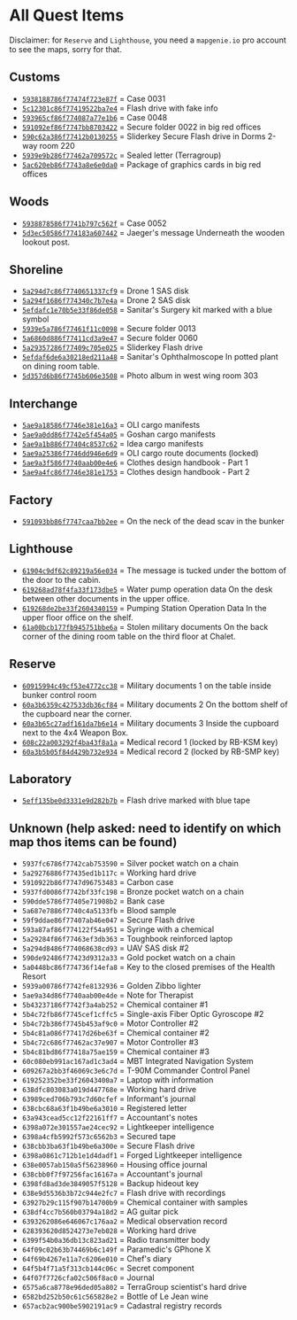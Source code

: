 # All Quest Items

Disclaimer: for `Reserve` and `Lighthouse`, you need a `mapgenie.io` pro account to see the maps, sorry for that.

## Customs 
- [`5938188786f77474f723e87f`](https://mapgenie.io/tarkov/maps/customs?locationIds=30112) = Case 0031
- [`5c12301c86f77419522ba7e4`](https://mapgenie.io/tarkov/maps/customs?locationIds=30248) = Flash drive with fake info
- [`593965cf86f774087a77e1b6`](https://mapgenie.io/tarkov/maps/customs?locationIds=30169) = Case 0048
- [`591092ef86f7747bb8703422`](https://mapgenie.io/tarkov/maps/customs?locationIds=30054) = Secure folder 0022 in big red offices
- [`590c62a386f77412b0130255`](https://mapgenie.io/tarkov/maps/customs?locationIds=30271) = Sliderkey Secure Flash drive in Dorms 2-way room 220
- [`5939e9b286f77462a709572c`](https://mapgenie.io/tarkov/maps/customs?locationIds=30270) = Sealed letter (Terragroup)
- [`5ac620eb86f7743a8e6e0da0`](https://mapgenie.io/tarkov/maps/customs?locationIds=30053) = Package of graphics cards in big red offices

## Woods
- [`5938878586f7741b797c562f`](https://mapgenie.io/tarkov/maps/woods?locationIds=36934) = Case 0052
- [`5d3ec50586f774183a607442`](https://mapgenie.io/tarkov/maps/woods?locationIds=36933) = Jaeger's message Underneath the wooden lookout post.

## Shoreline
- [`5a294d7c86f7740651337cf9`](https://mapgenie.io/tarkov/maps/shoreline?locationIds=27864) = Drone 1 SAS disk
- [`5a294f1686f774340c7b7e4a`](https://mapgenie.io/tarkov/maps/shoreline?locationIds=27819) = Drone 2 SAS disk
- [`5efdafc1e70b5e33f86de058`](https://mapgenie.io/tarkov/maps/shoreline?locationIds=41300) = Sanitar's Surgery kit marked with a blue symbol
- [`5939e5a786f77461f11c0098`](https://mapgenie.io/tarkov/maps/shoreline?locationIds=27981) = Secure folder 0013
- [`5a6860d886f77411cd3a9e47`](https://mapgenie.io/tarkov/maps/shoreline?locationIds=28191) = Secure folder 0060
- [`5a29357286f77409c705e025`](https://mapgenie.io/tarkov/maps/shoreline?locationIds=41560) = Sliderkey Flash drive
- [`5efdaf6de6a30218ed211a48`](https://mapgenie.io/tarkov/maps/shoreline?locationIds=54353) = Sanitar's Ophthalmoscope In potted plant on dining room table.
- [`5d357d6b86f7745b606e3508`](https://mapgenie.io/tarkov/maps/shoreline?locationIds=34695) = Photo album in west wing room 303

## Interchange
- [`5ae9a18586f7746e381e16a3`](https://mapgenie.io/tarkov/maps/interchange?locationIds=33708) = OLI cargo manifests
- [`5ae9a0dd86f7742e5f454a05`](https://mapgenie.io/tarkov/maps/interchange?locationIds=33709) = Goshan cargo manifests
- [`5ae9a1b886f77404c8537c62`](https://mapgenie.io/tarkov/maps/interchange?locationIds=33707) = Idea cargo manifests
- [`5ae9a25386f7746dd946e6d9`](https://mapgenie.io/tarkov/maps/interchange?locationIds=33890) = OLI cargo route documents (locked)
- [`5ae9a3f586f7740aab00e4e6`](https://mapgenie.io/tarkov/maps/interchange?locationIds=37167) = Clothes design handbook - Part 1
- [`5ae9a4fc86f7746e381e1753`](https://mapgenie.io/tarkov/maps/interchange?locationIds=37166) = Clothes design handbook - Part 2


## Factory
- [`591093bb86f7747caa7bb2ee`](https://mapgenie.io/tarkov/maps/factory?locationIds=54352) = On the neck of the dead scav in the bunker

## Lighthouse
- [`61904c9df62c89219a56e034`](https://mapgenie.io/tarkov/maps/lighthouse?locationIds=153294) = The message is tucked under the bottom of the door to the cabin.
- [`619268ad78f4fa33f173dbe5`](https://mapgenie.io/tarkov/maps/lighthouse?locationIds=153289) = Water pump operation data On the desk between other documents in the upper office.
- [`619268de2be33f2604340159`](https://mapgenie.io/tarkov/maps/lighthouse?locationIds=153290) = Pumping Station Operation Data In the upper floor office on the shelf.
- [`61a00bcb177fb945751bbe6a`](https://mapgenie.io/tarkov/maps/lighthouse?locationIds=153642) = Stolen military documents On the back corner of the dining room table on the third floor at Chalet.

## Reserve
- [`60915994c49cf53e4772cc38`](https://mapgenie.io/tarkov/maps/reserve?locationIds=117152) = Military documents 1 on the table inside bunker control room
- [`60a3b6359c427533db36cf84`](https://mapgenie.io/tarkov/maps/reserve?locationIds=117154) = Military documents 2 On the bottom shelf of the cupboard near the corner.
- [`60a3b65c27adf161da7b6e14`](https://mapgenie.io/tarkov/maps/reserve?locationIds=117153) = Military documents 3 Inside the cupboard next to the 4x4 Weapon Box.
- [`608c22a003292f4ba43f8a1a`](https://mapgenie.io/tarkov/maps/reserve?locationIds=88006) = Medical record 1 (locked by RB-KSM key)
- [`60a3b5b05f84d429b732e934`](https://mapgenie.io/tarkov/maps/reserve?locationIds=88009) = Medical record 2 (locked by RB-SMP key)

## Laboratory
- [`5eff135be0d3331e9d282b7b`](https://mapgenie.io/tarkov/maps/lab?locationIds=46254) = Flash drive marked with blue tape


## Unknown (help asked: need to identify on which map thos items can be found)
- `5937fc6786f7742cab753590` = Silver pocket watch on a chain
- `5a29276886f77435ed1b117c` = Working hard drive
- `5910922b86f7747d96753483` = Carbon case
- `5937fd0086f7742bf33fc198` = Bronze pocket watch on a chain
- `590dde5786f77405e71908b2` = Bank case
- `5a687e7886f7740c4a5133fb` = Blood sample
- `59f9ddae86f77407ab46e047` = Secure Flash drive
- `593a87af86f774122f54a951` = Syringe with a chemical
- `5a29284f86f77463ef3db363` = Toughbook reinforced laptop
- `5a294d8486f774068638cd93` = UAV SAS disk #2
- `590de92486f77423d9312a33` = Gold pocket watch on a chain
- `5a0448bc86f774736f14efa8` = Key to the closed premises of the Health Resort
- `5939a00786f7742fe8132936` = Golden Zibbo lighter
- `5ae9a34d86f7740aab00e4de` = Note for Therapist
- `5b43237186f7742f3a4ab252` = Chemical container #1
- `5b4c72fb86f7745cef1cffc5` = Single-axis Fiber Optic Gyroscope #2
- `5b4c72b386f7745b453af9c0` = Motor Controller #2
- `5b4c81a086f77417d26be63f` = Chemical container #2
- `5b4c72c686f77462ac37e907` = Motor Controller #3
- `5b4c81bd86f77418a75ae159` = Chemical container #3
- `60c080eb991ac167ad1c3ad4` = MBT Integrated Navigation System
- `609267a2bb3f46069c3e6c7d` = T-90M Commander Control Panel
- `619252352be33f26043400a7` = Laptop with information
- `638dfc803083a019d447768e` = Working hard drive
- `63989ced706b793c7d60cfef` = Informant's journal
- `638cbc68a63f1b49be6a3010` = Registered letter
- `63a943cead5cc12f22161ff7` = Accountant's notes
- `6398a072e301557ae24cec92` = Lightkeeper intelligence
- `6398a4cfb5992f573c6562b3` = Secured tape
- `638cbb3ba63f1b49be6a300e` = Secure Flash drive
- `6398a0861c712b1e1d4dadf1` = Forged Lightkeeper intelligence
- `638e0057ab150a5f56238960` = Housing office journal
- `638cbb0f7f97256fac16167a` = Accountant's journal
- `6398fd8ad3de3849057f5128` = Backup hideout key
- `638e9d5536b3b72c944e2fc7` = Flash drive with recordings
- `63927b29c115f907b14700b9` = Chemical container with samples
- `638df4cc7b560b03794a18d2` = AG guitar pick
- `6393262086e646067c176aa2` = Medical observation record
- `628393620d8524273e7eb028` = Working hard drive
- `6399f54b0a36db13c823ad21` = Radio transmitter body
- `64f09c02b63b74469b6c149f` = Paramedic's GPhone X
- `64f69b4267e11a7c6206e010` = Chef's diary
- `64f5b4f71a5f313cb144c06c` = Secret component
- `64f07f7726cfa02c506f8ac0` = Journal
- `6575a6ca8778e96ded05a802` = TerraGroup scientist's hard drive
- `6582bd252b50c61c565828e2` = Bottle of Le Jean wine
- `657acb2ac900be5902191ac9` = Cadastral registry records
